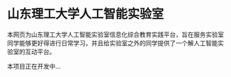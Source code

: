 # 山东理工大学人工智能实验室

本网页为山东理工大学人工智能实验室信息化综合教育实践平台，旨在服务实验室同学能够更好得进行日常学习，并且给实验室之外的同学提供了一个解人工智能实验室的互动平台。

本项目正在开发中...
